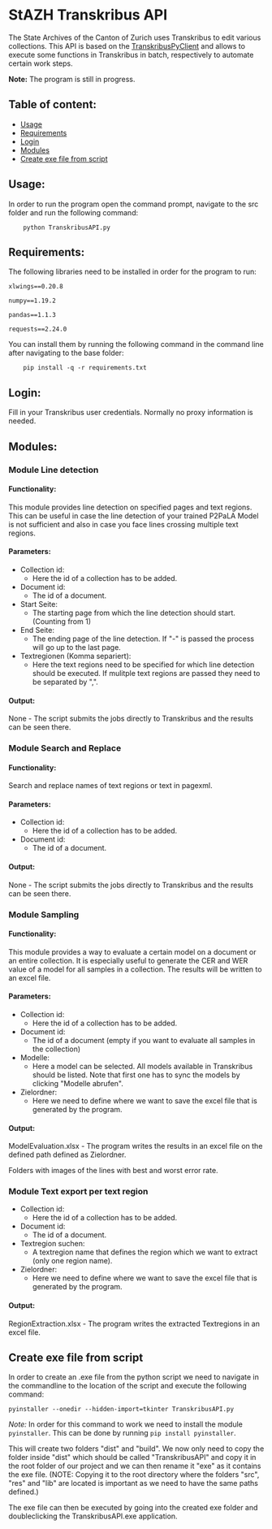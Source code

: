# StAZH Transkribus API
The State Archives of the Canton of Zurich uses Transkribus to edit various collections. This API is based on the [TranskribusPyClient](https://github.com/Transkribus/TranskribusPyClient) and allows to execute some functions in Transkribus in batch, respectively to automate certain work steps.

**Note:** The program is still in progress.

## Table of content:
- [Usage](#usage)
- [Requirements](#requirements)
- [Login](#login)
- [Modules](#modules)
- [Create exe file from script](#create-exe-file-from-script)

## Usage:

In order to run the program open the command prompt, navigate to the src folder and run the following command:

```
	python TranskribusAPI.py
```

## Requirements:

The following libraries need to be installed in order for the program to run:

```
xlwings==0.20.8

numpy==1.19.2

pandas==1.1.3

requests==2.24.0
```

You can install them by running the following command in the command line after navigating to the base folder:

```
	pip install -q -r requirements.txt
```
## Login:

Fill in your Transkribus user credentials. Normally no proxy information is needed. 

## Modules:
### Module Line detection 

#### Functionality:

This module provides line detection on specified pages and text regions. 
This can be useful in case the line detection of your trained P2PaLA Model is not sufficient and also in case you face lines crossing multiple text regions.

#### Parameters:
- Collection id:
	- Here the id of a collection has to be added.
- Document id:
	- The id of a document.
- Start Seite:
	- The starting page from which the line detection should start. (Counting from 1)
- End Seite:
	- The ending page of the line detection. If "-" is passed the process will go up to the last page.
- Textregionen (Komma separiert):
	- Here the text regions need to be specified for which line detection should be executed. If mulitple text regions are passed they need to be separated by ",".

#### Output:

None - The script submits the jobs directly to Transkribus and the results can be seen there.

### Module Search and Replace

#### Functionality:

Search and replace names of text regions or text in pagexml.

#### Parameters:
- Collection id:
	- Here the id of a collection has to be added.
- Document id:
	- The id of a document.
	
#### Output:

None - The script submits the jobs directly to Transkribus and the results can be seen there.

### Module Sampling

#### Functionality:

This module provides a way to evaluate a certain model on a document or an entire collection. It is especially useful to generate the CER and WER value of a model for all samples in a collection. The results will be written to an excel file.

#### Parameters:

- Collection id:
	- Here the id of a collection has to be added.
- Document id:
	- The id of a document (empty if you want to evaluate all samples in the collection) 
- Modelle:
	- Here a model can be selected. All models available in Transkribus should be listed.
	  Note that first one has to sync the models by clicking "Modelle abrufen".
- Zielordner:
	- Here we need to define where we want to save the excel file that is generated by the program.

#### Output:

ModelEvaluation.xlsx - The program writes the results in an excel file on the defined path defined as Zielordner.

Folders with images of the lines with best and worst error rate.

### Module Text export per text region

- Collection id:
	- Here the id of a collection has to be added.
- Document id:
	- The id of a document.
- Textregion suchen:
	- A textregion name that defines the region which we want to extract (only one region name).
- Zielordner:
	- Here we need to define where we want to save the excel file that is generated by the program.
#### Output:

RegionExtraction.xlsx - The program writes the extracted Textregions in an excel file.

## Create exe file from script

In order to create an .exe file from the python script we need to navigate in the commandline to the location of the script and execute the following command:

```
pyinstaller --onedir --hidden-import=tkinter TranskribusAPI.py
```
*Note:* In order for this command to work we need to install the module `pyinstaller`. This can be done by running `pip install pyinstaller`.

This will create two folders "dist" and "build". We now only need to copy the folder inside "dist" which should be called "TranskribusAPI" and copy it in the root folder of our project and we can then rename it "exe" as it contains the exe file.
(NOTE: Copying it to the root directory where the folders "src", "res" and "lib" are located is important as we need to have the same paths defined.)

The exe file can then be executed by going into the created exe folder and doubleclicking the TranskribusAPI.exe application.
